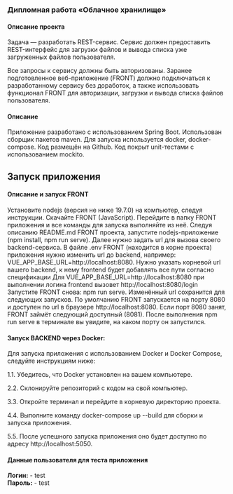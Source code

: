   ### Дипломная работа «Облачное хранилище»

#### Описание проекта

Задача — разработать REST-сервис. Сервис должен предоставить REST-интерфейс для загрузки файлов и вывода 
списка уже загруженных файлов пользователя.

Все запросы к сервису должны быть авторизованы. Заранее подготовленное веб-приложение (FRONT) должно 
подключаться к разработанному сервису без доработок, а также использовать функционал FRONT для 
авторизации, загрузки и вывода списка файлов пользователя.

#### Описание

Приложение разработано с использованием Spring Boot.
Использован сборщик пакетов maven.
Для запуска используется docker, docker-compose.
Код размещён на Github.
Код покрыт unit-тестами с использованием mockito.

## Запуск приложения

#### Описание и запуск FRONT
Установите nodejs (версия не ниже 19.7.0) на компьютер, следуя инструкции.
Скачайте FRONT (JavaScript).
Перейдите в папку FRONT приложения и все команды для запуска выполняйте из неё.
Следуя описанию README.md FRONT проекта, запустите nodejs-приложение (npm install, npm run serve).
Далее нужно задать url для вызова своего backend-сервиса.
В файле .env FRONT (находится в корне проекта) приложения нужно изменить url до backend, например: 
VUE_APP_BASE_URL=http://localhost:8080.
Нужно указать корневой url вашего backend, к нему frontend будет добавлять все пути согласно спецификации
Для VUE_APP_BASE_URL=http://localhost:8080 при выполнении логина frontend вызовет http://localhost:8080/login
Запустите FRONT снова: npm run serve.
Изменённый url сохранится для следующих запусков.
По умолчанию FRONT запускается на порту 8080 и доступен по url в браузере http://localhost:8080.
Если порт 8080 занят, FRONT займёт следующий доступный (8081). После выполнения npm run serve в терминале 
вы увидите, на каком порту он запустился.


#### Запуск BACKEND через Docker:

Для запуска приложения с использованием Docker и Docker Compose, следуйте инструкциям ниже:

1.1. Убедитесь, что Docker установлен на вашем компьютере. 

2.2. Склонируйте репозиторий с кодом на свой компьютер. 

3.3. Откройте терминал и перейдите в корневую директорию проекта. 

4.4. Выполните команду docker-compose up --build для сборки и запуска приложения. 

5.5. После успешного запуска приложения оно будет доступно по адресу http://localhost:5050. 

#### Данные пользователя для теста приложения
**Логин:**  -  test  
**Пароль:** -  test